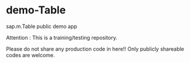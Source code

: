# demo-Table

sap.m.Table public demo app

Attention : This is a training/testing repository.

Please do not share any production code in here!! Only publicly shareable codes are welcome.
